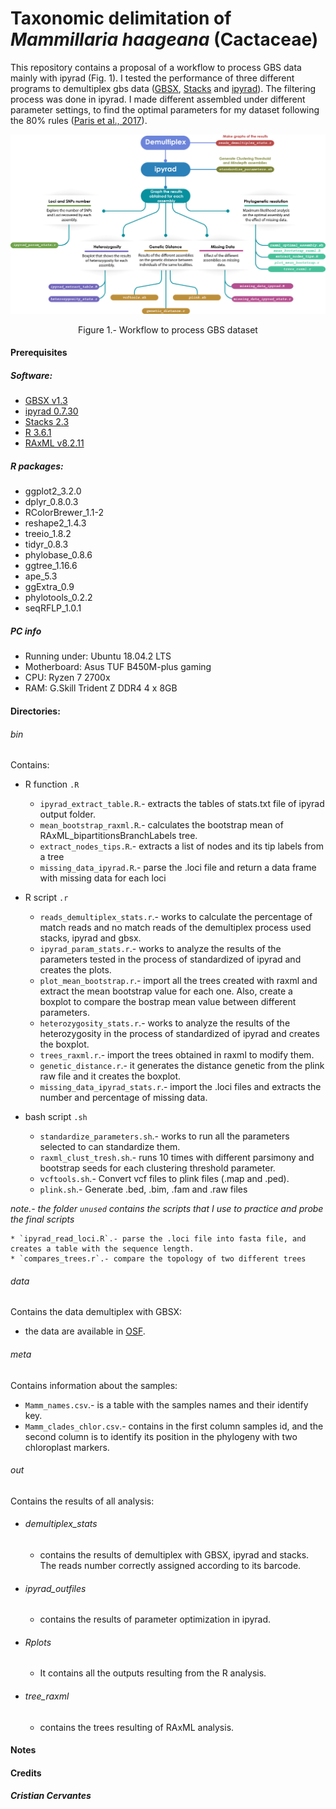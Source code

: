 # Taxonomic delimitation of *Mammillaria haageana* (Cactaceae)

This repository contains a proposal of a workflow to process GBS data mainly with ipyrad (Fig. 1). I tested the performance of three different programs to demultiplex gbs data ([GBSX](https://github.com/GenomicsCoreLeuven/GBSX), [Stacks](http://catchenlab.life.illinois.edu/stacks/) and [ipyrad](https://ipyrad.readthedocs.io/index.html)). The filtering process was done in ipyrad. I made different assembled under different parameter settings, to find the optimal parameters for my dataset following the 80% rules ([Paris et al., 2017](https://besjournals.onlinelibrary.wiley.com/doi/10.1111/2041-210X.12775)).

<p align="center">
<img src="Workflow_ipyrad_mamm_haag.jpg">
</p>
<p align="center">
Figure 1.- Workflow to process GBS dataset
</p>

#### Prerequisites

##### Software:
- [GBSX v1.3](https://github.com/GenomicsCoreLeuven/GBSX)
- [ipyrad 0.7.30](https://ipyrad.readthedocs.io/index.html)
- [Stacks 2.3](http://catchenlab.life.illinois.edu/stacks/)
- [R 3.6.1](https://www.r-project.org/)
- [RAxML v8.2.11](https://cme.h-its.org/exelixis/web/software/raxml/)

##### R packages:
- ggplot2_3.2.0
- dplyr_0.8.0.3
- RColorBrewer_1.1-2
- reshape2_1.4.3
- treeio_1.8.2
- tidyr_0.8.3
- phylobase_0.8.6
- ggtree_1.16.6
- ape_5.3
- ggExtra_0.9
- phylotools_0.2.2
- seqRFLP_1.0.1  

##### PC info
- Running under: Ubuntu 18.04.2 LTS
- Motherboard: Asus TUF B450M-plus gaming
- CPU: Ryzen 7 2700x
- RAM: G.Skill Trident Z DDR4 4 x 8GB


#### Directories:
###### bin
Contains:
  * R function `.R`
    * `ipyrad_extract_table.R`.- extracts the tables of stats.txt file of ipyrad output folder.
    * `mean_bootstrap_raxml.R`.- calculates the bootstrap mean of RAxML_bipartitionsBranchLabels tree.
    * `extract_nodes_tips.R`.- extracts a list of nodes and its tip labels from a tree
    * `missing_data_ipyrad.R`.-  parse the .loci file and return a data frame with missing data for each loci

  * R script `.r`
    *  `reads_demultiplex_stats.r`.-  works to calculate the percentage of match reads and no match reads of the demultiplex process used stacks, ipyrad and gbsx.
    * `ipyrad_param_stats.r`.- works to analyze the results of the parameters tested in the process of standardized of ipyrad and creates the plots.  
    * `plot_mean_bootstrap.r`.- import all the trees created with raxml and extract the mean bootstrap value for each one. Also,  create a boxplot to compare the bostrap mean value between different parameters.
    * `heterozygosity_stats.r`.- works to analyze the results of the heterozygosity in the process of standardized of ipyrad and creates the boxplot.
    * `trees_raxml.r`.- import the trees obtained in raxml to modify them.
    * `genetic_distance.r`.- it generates the distance genetic from the plink raw file and it creates the boxplot.
    * `missing_data_ipyrad_stats.r`.- import the .loci files and extracts the number and percentage of missing data.


  * bash script `.sh`
    * `standardize_parameters.sh`.- works to run all the parameters selected to can standardize them.
    * `raxml_clust_tresh.sh`.- runs 10 times with different parsimony and bootstrap seeds for each clustering threshold parameter.
    * `vcftools.sh`.- Convert vcf files to plink files (.map and .ped).
    * `plink.sh`.- Generate .bed, .bim, .fam and .raw files

*note.- the folder `unused` contains the scripts that I use to practice and probe the final scripts*

    * `ipyrad_read_loci.R`.- parse the .loci file into fasta file, and creates a table with the sequence length.
    * `compares_trees.r`.- compare the topology of two different trees

###### data

Contains the data demultiplex with GBSX:
 * the data are available in [OSF](https://osf.io).

###### meta
Contains information about the samples:
 * `Mamm_names.csv`.- is a table with the samples names and their identify key.
 * `Mamm_clades_chlor.csv`.- contains in the first column samples id, and the second column is to identify its position in the phylogeny with two chloroplast markers.

###### out
Contains the results of all analysis:
  * ###### demultiplex_stats
     + contains the results of demultiplex with GBSX, ipyrad and stacks. The reads number correctly assigned according to its barcode.
  * ###### ipyrad_outfiles
     + contains the results of parameter optimization in ipyrad.
  * ###### Rplots
     + It contains all the outputs resulting from the R analysis.
  * ###### tree_raxml
     + contains the trees resulting of RAxML analysis.

#### Notes


#### Credits
##### Cristian Cervantes
